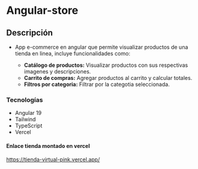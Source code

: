 # Angular-store

## Descripción
- App e-commerce en angular que permite visualizar productos de una tienda en linea, incluye funcionalidades como:

    - **Catálogo de productos:** Visualizar productos con sus respectivas imagenes y descripciones.
    - **Carrito de compras:** Agregar productos al carrito y calcular totales.
    - **Filtros por categoria:** Filtrar por la categotia seleccionada.

### Tecnologías

- Angular 19
- Tailwind
- TypeScript
- Vercel

#### Enlace tienda montado en vercel
https://tienda-virtual-pink.vercel.app/